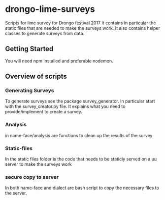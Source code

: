 # drongo-lime-surveys
Scripts for lime survey for Drongo festival 2017
It contains in particular the static files that are needed to make the surveys work.
It also contains helper classes to generate surveys from data.

## Getting Started
You will need npm installed and preferable nodemon.

## Overview of scripts

### Generating Surveys
To generate surveys see the package survey_generator. In particular start with the survey_creator.py file.
It explains what you need to provide/implement to create a survey.


### Analysis
in name-face/analysis are functions to clean up the results of the survey


### Static-files
In the static files folder is the code that needs to be staticly served on a uu server to make the surveys work


### secure copy to server
In both name-face and dialect are bash script to copy the necessary files to the server.





